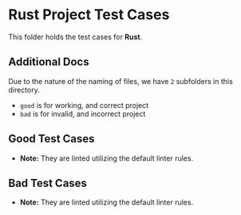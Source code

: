 # Rust Project Test Cases

This folder holds the test cases for **Rust**.

## Additional Docs

Due to the nature of the naming of files, we have `2` subfolders in this directory.

- `good` is for working, and correct project
- `bad` is for invalid, and incorrect project

## Good Test Cases

- **Note:** They are linted utilizing the default linter rules.

## Bad Test Cases

- **Note:** They are linted utilizing the default linter rules.
